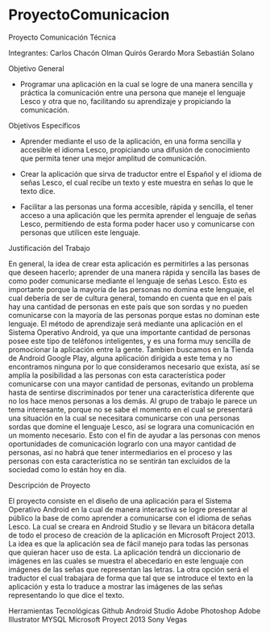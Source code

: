 ProyectoComunicacion
====================

Proyecto Comunicación Técnica 

Integrantes:
	Carlos Chacón
	Olman Quirós
	Gerardo Mora
	Sebastián Solano


Objetivo General
-	Programar una aplicación en la cual se logre de una manera sencilla y práctica la comunicación entre una persona que maneje el lenguaje Lesco y otra que no, facilitando su aprendizaje y propiciando la comunicación.

 
Objetivos Específicos 
-	Aprender mediante el uso de la aplicación, en una forma sencilla y accesible el idioma Lesco, propiciando una difusión de conocimiento que permita tener una mejor amplitud de comunicación.

-	Crear la aplicación que sirva de traductor entre el Español y el idioma de señas Lesco, el cual recibe un texto y este muestra en señas lo que le texto dice.

-	Facilitar a las personas una forma accesible, rápida y sencilla, el tener acceso a una aplicación que les permita aprender el lenguaje de señas Lesco, permitiendo de esta forma poder hacer uso y comunicarse con personas que utilicen este lenguaje.




Justificación del Trabajo

En general, la idea de crear esta aplicación es permitirles a las personas que deseen hacerlo; aprender de una manera rápida y sencilla las bases de como poder comunicarse mediante el lenguaje de señas Lesco.
Esto es importante porque la mayoría de las personas no domina este lenguaje, el cual debería de ser de cultura general, tomando en cuenta que en el país hay una cantidad de personas en este país que son sordas y no pueden comunicarse con la mayoría de las personas porque estas no dominan este lenguaje.
El método de aprendizaje será mediante una aplicación en el Sistema Operativo Android, ya que una importante cantidad de personas posee este tipo de teléfonos inteligentes, y es una forma muy sencilla de promocionar la aplicación entre la gente.
Tambien buscamos en la Tienda de Android Google Play, alguna aplicación dirigida a este tema y no encontramos ninguna  por lo que consideramos necesario que exista, así se amplía la posibilidad a las personas con esta característica poder comunicarse con una mayor cantidad de personas, evitando un problema hasta de sentirse discriminados por tener una característica diferente que no los hace menos personas a los demás.
Al grupo de trabajo le parece un tema interesante, porque no se sabe el momento en el cual se presentará una situación en la cual se necesitara comunicarse con una personas sordas que domine el lenguaje Lesco, así se lograra una comunicación en un momento necesario.
Esto con el fin de ayudar a las personas con menos oportunidades de comunicación lograrlo con una mayor cantidad de personas, así no habrá que tener intermediarios en el proceso y las personas con esta característica no se sentirán tan excluidos de la sociedad como lo están hoy en día.



Descripción de Proyecto

El proyecto consiste en el diseño de una aplicación para el Sistema Operativo Android en la cual de manera interactiva se logre presentar al público la base de como aprender a comunicarse con el idioma de señas Lesco. La cual se creara en Android Studio y se llevara un bitácora detalla de todo el proceso de creación de la aplicación en Microsoft Project 2013.
La idea es que la aplicación sea de fácil manejo para todas las personas que quieran hacer uso de esta.
La aplicación tendrá un diccionario de imágenes en las cuales se muestra el abecedario en este lenguaje con imágenes de las señas que representan las letras.
La otra opción será el traductor el cual trabajara de forma que tal que se introduce el texto en la aplicación y esta lo traduce a mostrar las imágenes de las señas representando lo que dice el texto.

Herramientas Tecnológicas
Github
Android Studio
Adobe Photoshop
Adobe Illustrator
MYSQL
Microsoft Proyect 2013
Sony Vegas 
